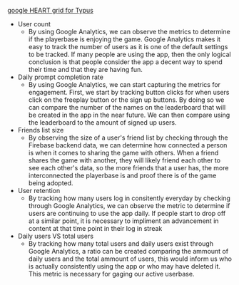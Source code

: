 [google HEART grid for Typus](https://github.com/parkerdonahue/TypUs/blob/main/src/Screenshot%202023-10-30%20132816.png)  

- User count
  - By using Google Analytics, we can observe the metrics to determine if the playerbase is enjoying the game. Google Analytics makes it easy to track the number of users as it is one of the default settings to be tracked. If many people are using the app, then the only logical conclusion is that people consider the app a decent way to spend their time and that they are having fun.
- Daily prompt completion rate
  - By using Google Analytics, we can start capturing the metrics for engagement. First, we start by tracking button clicks for when users click on the freeplay button or the sign up buttons. By doing so we can compare the number of the names on the leaderboard that will be created in the app in the near future. We can then compare using the leaderboard to the amount of signed up users.
- Friends list size
  - By observing the size of a user's friend list by checking through the Firebase backend data, we can determine how connected a person is when it comes to sharing the game with others. When a friend shares the game with another, they will likely friend each other to see each other's data, so the more friends that a user has, the more interconnected the playerbase is and proof there is of the game being adopted.
- User retention
  - By tracking how many users log in consitently everyday by checking through Google Analytics, we can observe the metric to determine if users are continuing to use the app daily. If people start to drop off at a similar point, it is necessary to impliment an advancement in content at that time point in their log in streak
- Daily users VS total users
  - By tracking how many total users and daily users exist through Google Analytics, a ratio can be created comparing the ammount of daily users and the total ammount of users, this would inform us who is actually consistently using the app or who may have deleted it. This metric is necessary for gaging our active userbase.
